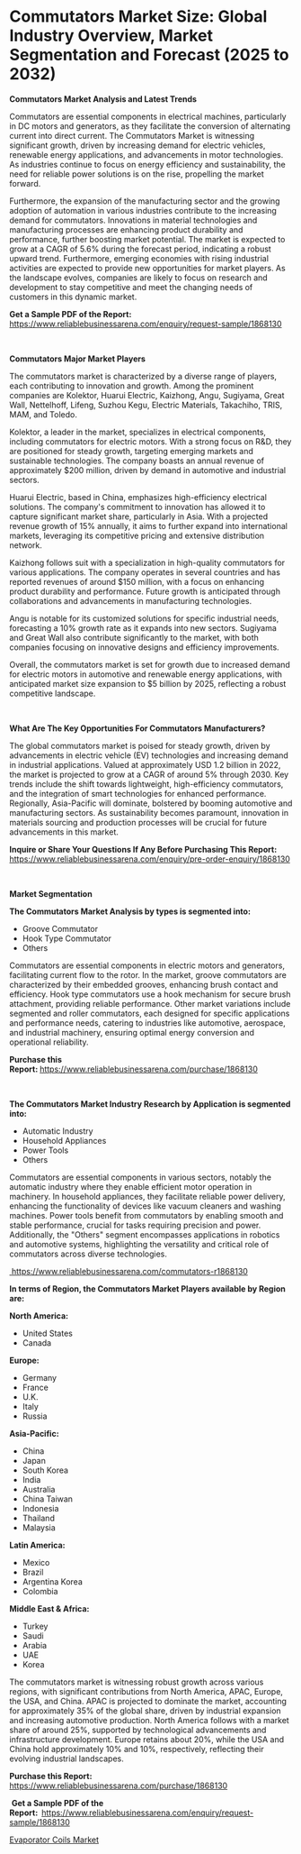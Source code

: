 <p><h1>Commutators Market Size: Global Industry Overview, Market Segmentation and Forecast (2025 to 2032)</h1></p><p><strong>Commutators Market Analysis and Latest Trends</strong></p>
<p><p>Commutators are essential components in electrical machines, particularly in DC motors and generators, as they facilitate the conversion of alternating current into direct current. The Commutators Market is witnessing significant growth, driven by increasing demand for electric vehicles, renewable energy applications, and advancements in motor technologies. As industries continue to focus on energy efficiency and sustainability, the need for reliable power solutions is on the rise, propelling the market forward.</p><p>Furthermore, the expansion of the manufacturing sector and the growing adoption of automation in various industries contribute to the increasing demand for commutators. Innovations in material technologies and manufacturing processes are enhancing product durability and performance, further boosting market potential. The market is expected to grow at a CAGR of 5.6% during the forecast period, indicating a robust upward trend. Furthermore, emerging economies with rising industrial activities are expected to provide new opportunities for market players. As the landscape evolves, companies are likely to focus on research and development to stay competitive and meet the changing needs of customers in this dynamic market.</p></p>
<p><strong>Get a Sample PDF of the Report:&nbsp;</strong> <a href="https://www.reliablebusinessarena.com/enquiry/request-sample/1868130?utm_campaign=2136&utm_medium=2&utm_source=Github&utm_content=ia&utm_term=19022025&utm_id=commutators">https://www.reliablebusinessarena.com/enquiry/request-sample/1868130</a></p>
<p>&nbsp;</p>
<p><strong>Commutators Major Market Players</strong></p>
<p><p>The commutators market is characterized by a diverse range of players, each contributing to innovation and growth. Among the prominent companies are Kolektor, Huarui Electric, Kaizhong, Angu, Sugiyama, Great Wall, Nettelhoff, Lifeng, Suzhou Kegu, Electric Materials, Takachiho, TRIS, MAM, and Toledo.</p><p>Kolektor, a leader in the market, specializes in electrical components, including commutators for electric motors. With a strong focus on R&D, they are positioned for steady growth, targeting emerging markets and sustainable technologies. The company boasts an annual revenue of approximately $200 million, driven by demand in automotive and industrial sectors.</p><p>Huarui Electric, based in China, emphasizes high-efficiency electrical solutions. The company's commitment to innovation has allowed it to capture significant market share, particularly in Asia. With a projected revenue growth of 15% annually, it aims to further expand into international markets, leveraging its competitive pricing and extensive distribution network.</p><p>Kaizhong follows suit with a specialization in high-quality commutators for various applications. The company operates in several countries and has reported revenues of around $150 million, with a focus on enhancing product durability and performance. Future growth is anticipated through collaborations and advancements in manufacturing technologies.</p><p>Angu is notable for its customized solutions for specific industrial needs, forecasting a 10% growth rate as it expands into new sectors. Sugiyama and Great Wall also contribute significantly to the market, with both companies focusing on innovative designs and efficiency improvements.</p><p>Overall, the commutators market is set for growth due to increased demand for electric motors in automotive and renewable energy applications, with anticipated market size expansion to $5 billion by 2025, reflecting a robust competitive landscape.</p></p>
<p>&nbsp;</p>
<p><strong>What Are The Key Opportunities For Commutators Manufacturers?</strong></p>
<p><p>The global commutators market is poised for steady growth, driven by advancements in electric vehicle (EV) technologies and increasing demand in industrial applications. Valued at approximately USD 1.2 billion in 2022, the market is projected to grow at a CAGR of around 5% through 2030. Key trends include the shift towards lightweight, high-efficiency commutators, and the integration of smart technologies for enhanced performance. Regionally, Asia-Pacific will dominate, bolstered by booming automotive and manufacturing sectors. As sustainability becomes paramount, innovation in materials sourcing and production processes will be crucial for future advancements in this market.</p></p>
<p><strong>Inquire or Share Your Questions If Any Before Purchasing This Report:</strong> <a href="https://www.reliablebusinessarena.com/enquiry/pre-order-enquiry/1868130?utm_campaign=2136&utm_medium=2&utm_source=Github&utm_content=ia&utm_term=19022025&utm_id=commutators">https://www.reliablebusinessarena.com/enquiry/pre-order-enquiry/1868130</a></p>
<p>&nbsp;</p>
<p><strong>Market Segmentation</strong></p>
<p><strong>The Commutators Market Analysis by types is segmented into:</strong></p>
<p><ul><li>Groove Commutator</li><li>Hook Type Commutator</li><li>Others</li></ul></p>
<p><p>Commutators are essential components in electric motors and generators, facilitating current flow to the rotor. In the market, groove commutators are characterized by their embedded grooves, enhancing brush contact and efficiency. Hook type commutators use a hook mechanism for secure brush attachment, providing reliable performance. Other market variations include segmented and roller commutators, each designed for specific applications and performance needs, catering to industries like automotive, aerospace, and industrial machinery, ensuring optimal energy conversion and operational reliability.</p></p>
<p><strong>Purchase this Report:&nbsp;</strong><a href="https://www.reliablebusinessarena.com/purchase/1868130?utm_campaign=2136&utm_medium=2&utm_source=Github&utm_content=ia&utm_term=19022025&utm_id=commutators">https://www.reliablebusinessarena.com/purchase/1868130</a></p>
<p>&nbsp;</p>
<p><strong>The Commutators Market Industry Research by Application is segmented into:</strong></p>
<p><ul><li>Automatic Industry</li><li>Household Appliances</li><li>Power Tools</li><li>Others</li></ul></p>
<p><p>Commutators are essential components in various sectors, notably the automatic industry where they enable efficient motor operation in machinery. In household appliances, they facilitate reliable power delivery, enhancing the functionality of devices like vacuum cleaners and washing machines. Power tools benefit from commutators by enabling smooth and stable performance, crucial for tasks requiring precision and power. Additionally, the "Others" segment encompasses applications in robotics and automotive systems, highlighting the versatility and critical role of commutators across diverse technologies.</p></p>
<p><a href="https://www.reliablebusinessarena.com/commutators-r1868130?utm_campaign=2136&utm_medium=2&utm_source=Github&utm_content=ia&utm_term=19022025&utm_id=commutators">&nbsp;https://www.reliablebusinessarena.com/commutators-r1868130</a></p>
<p><strong>In terms of Region, the Commutators Market Players available by Region are:</strong></p>
<p>
    <p> <strong> North America: </strong>
        <ul>
            <li>United States</li>
            <li>Canada</li>
        </ul>
        </p> 
    <p> <strong> Europe: </strong>
        <ul>
            <li>Germany</li>
            <li>France</li>
            <li>U.K.</li>
            <li>Italy</li>
            <li>Russia</li>
        </ul>
        </p> 
    <p> <strong> Asia-Pacific: </strong>
        <ul>
            <li>China</li>
            <li>Japan</li>
            <li>South Korea</li>
            <li>India</li>
            <li>Australia</li>
            <li>China Taiwan</li>
            <li>Indonesia</li>
            <li>Thailand</li>
            <li>Malaysia</li>
        </ul>
        </p> 
    <p> <strong> Latin America: </strong>
        <ul>
            <li>Mexico</li>
            <li>Brazil</li>
            <li>Argentina Korea</li>
            <li>Colombia</li>
        </ul>
        </p> 
    <p> <strong> Middle East & Africa: </strong>
        <ul>
            <li>Turkey</li>
            <li>Saudi</li>
            <li>Arabia</li>
            <li>UAE</li>
            <li>Korea</li>
        </ul>
    </p>
    </p>
<p><p>The commutators market is witnessing robust growth across various regions, with significant contributions from North America, APAC, Europe, the USA, and China. APAC is projected to dominate the market, accounting for approximately 35% of the global share, driven by industrial expansion and increasing automotive production. North America follows with a market share of around 25%, supported by technological advancements and infrastructure development. Europe retains about 20%, while the USA and China hold approximately 10% and 10%, respectively, reflecting their evolving industrial landscapes.</p></p>
<p><strong>Purchase this Report: </strong><a href="https://www.reliablebusinessarena.com/purchase/1868130?utm_campaign=2136&utm_medium=2&utm_source=Github&utm_content=ia&utm_term=19022025&utm_id=commutators">https://www.reliablebusinessarena.com/purchase/1868130</a></p>
<p>&nbsp;<strong>Get a Sample PDF of the Report:&nbsp;&nbsp;</strong><a href="https://www.reliablebusinessarena.com/enquiry/request-sample/1868130?utm_campaign=2136&utm_medium=2&utm_source=Github&utm_content=ia&utm_term=19022025&utm_id=commutators">https://www.reliablebusinessarena.com/enquiry/request-sample/1868130</a></p>
<p><strong></strong></p>
<p><p><a href="https://github.com/tona7vba/Market-Research-Report-List-1/blob/main/evaporator-coils-market.md?utm_campaign=2136&utm_medium=2&utm_source=Github&utm_content=ia&utm_term=19022025&utm_id=commutators">Evaporator Coils Market</a></p></p>
